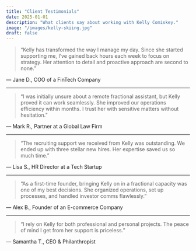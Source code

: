 ```yaml
---
title: "Client Testimonials"
date: 2025-01-01
description: "What clients say about working with Kelly Comiskey."
image: "/images/kelly-skiing.jpg"
draft: false
---
```


> “Kelly has transformed the way I manage my day. Since she started supporting me, I’ve gained back hours each week to focus on strategy. Her attention to detail and proactive approach are second to none.”

— Jane D., COO of a FinTech Company

---

> “I was initially unsure about a remote fractional assistant, but Kelly proved it can work seamlessly. She improved our operations efficiency within months. I trust her with sensitive matters without hesitation.”

— Mark R., Partner at a Global Law Firm

---

> “The recruiting support we received from Kelly was outstanding. We ended up with three stellar new hires. Her expertise saved us so much time.”

— Lisa S., HR Director at a Tech Startup

---

> “As a first-time founder, bringing Kelly on in a fractional capacity was one of my best decisions. She organized operations, set up processes, and handled investor comms flawlessly.”

— Alex B., Founder of an E-commerce Company

---

> “I rely on Kelly for both professional and personal projects. The peace of mind I get from her support is priceless.”

— Samantha T., CEO & Philanthropist

